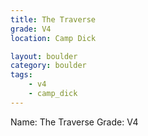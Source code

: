 ```yaml
---
title: The Traverse
grade: V4
location: Camp Dick

layout: boulder
category: boulder
tags:
    - v4
    - camp_dick
---
```


Name: The Traverse
Grade: V4
